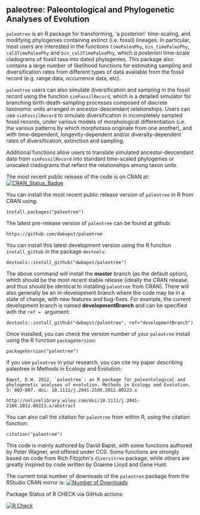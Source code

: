 ## paleotree: Paleontological and Phylogenetic Analyses of Evolution

`paleotree` is an R package for transforming, 'a posteriori' time-scaling, and modifying phylogenies containing extinct (i.e. fossil) lineages. In particular, most users are interested in the functions `timePaleoPhy`, `bin_timePaleoPhy`, `cal3TimePaleoPhy` and `bin_cal3TimePaleoPhy`, which *a posteriori* time-scale cladograms of fossil taxa into dated phylogenies. This package also contains a large number of likelihood functions for estimating sampling and diversification rates from different types of data available from the fossil record (e.g. range data, occurrence data, etc). 

`paleotree` users can also simulate diversification and sampling in the fossil record using the function `simFossilRecord`, which is a detailed simulator for branching birth-death-sampling processes composed of discrete taxonomic units arranged in ancestor-descendant relationships. Users can use `simFossilRecord` to simulate diversification in incompletely sampled fossil records, under various models of morphological differentiation (i.e. the various patterns by which morphotaxa originate from one another), and with time-dependent, longevity-dependent and/or diversity-dependent rates of diversification, extinction and sampling. 

Additional functions allow users to translate simulated ancestor-descendant data from `simFossilRecord` into standard time-scaled phylogenies or unscaled cladograms that reflect the relationships among taxon units.

The most recent public release of the code is on CRAN at: [![CRAN_Status_Badge](http://www.r-pkg.org/badges/version/paleotree)](https://cran.r-project.org/package=paleotree)

You can install the most recent public release version of `paleotree` in R from CRAN using:

```
install.packages("paleotree")
```
	
The latest pre-release version of `paleotree` can be found at github:

	https://github.com/dwbapst/paleotree
	
You can install this latest development version using the R function `install_github` in the package `devtools`:

```
devtools::install_github("dwbapst/paleotree")
```
	
The above command will install the **master** branch (as the default option), which should be the most recent stable release (ideally the CRAN release, and thus should be identical to installing `paleotree` from CRAN). There will also generally be an in-development branch where the code may be in a state of change, with new features and bug-fixes. For example, the current development branch is named **developmentBranch** and can be specified with the `ref = ` argument:

```
devtools::install_github("dwbapst/paleotree", ref="developmentBranch")
```	
	
Once installed, you can check the version number of your `paleotree` install using the R function `packageVersion`:

```
packageVersion("paleotree")
```

If you use `paleotree` in your research, you can cite my paper describing paleotree in Methods in Ecology and Evolution:

	Bapst, D.W. 2012. `paleotree`: an R package for paleontological and phylogenetic analyses of evolution. Methods in Ecology and Evolution. 3: 803-807. doi: 10.1111/j.2041-210X.2012.00223.x
	
	http://onlinelibrary.wiley.com/doi/10.1111/j.2041-210X.2012.00223.x/abstract
	
You can also call the citation for `paleotree` from within R, using the citation function:
	
```
citation("paleotree")
```
	
This code is mainly authored by David Bapst, with some functions authored by Peter Wagner, and offered under CC0. Some functions are strongly based on code from Rich Fitzjohn's `diversitree` package, while others are greatly inspired by code written by Graeme Lloyd and Gene Hunt.

The current total number of downloads of the `paleotree` package from the RStudio CRAN mirror is: [![Number of Downloads](http://cranlogs.r-pkg.org/badges/grand-total/paleotree)](https://github.com/r-hub/cranlogs.app)

Package Status of R CHECK via GitHub actions:

[![R Check](https://github.com/dwbapst/paleotree/actions/workflows/r.yml/badge.svg)](https://github.com/dwbapst/paleotree/actions)
  <!-- badges: end -->

